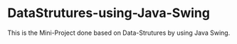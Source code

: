 # DataStrutures-using-Java-Swing
This is the Mini-Project done based on Data-Strutures by using Java Swing.
